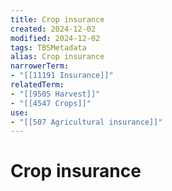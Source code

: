 ```yaml
---
title: Crop insurance
created: 2024-12-02
modified: 2024-12-02
tags: TBSMetadata
alias: Crop insurance
narrowerTerm:
- "[[11191 Insurance]]"
relatedTerm:
- "[[9505 Harvest]]"
- "[[4547 Crops]]"
use:
- "[[507 Agricultural insurance]]"
---
```

# Crop insurance
